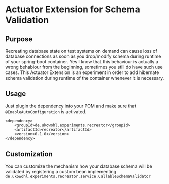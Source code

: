 # Actuator Extension for Schema Validation

## Purpose
Recreating database state on test systems on demand can cause loss of database connections as soon as you drop/modify schema during runtime of your spring-boot container. Yes I know that this behaviour is actually a wrong behabiour from the beginning, sometimes you still do have such use cases. This Actuator Extension is an experiment in order to add hibernate schema validation during runtime of the container whenever it is necessary.

## Usage
Just plugin the dependency into your POM and make sure that ```@EnableAutoConfiguration``` is activated.

```
<dependency>
    <groupId>de.ukowohl.experiments.recreator</groupId>
    <artifactId>recreator</artifactId>
    <version>0.1.0</version>
</dependency>
```

## Customization
You can customize the mechanism how your database schema  will be validated by registering a custom bean implementing ```de.ukowohl.experiments.recreator.service.CallableSchemaValidator```
